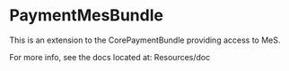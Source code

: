 PaymentMesBundle
================

This is an extension to the CorePaymentBundle providing access to MeS.

For more info, see the docs located at:
Resources/doc
